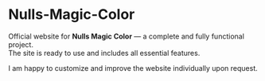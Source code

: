 # Nulls-Magic-Color

Official website for **Nulls Magic Color** — a complete and fully functional project.  
The site is ready to use and includes all essential features.

I am happy to customize and improve the website individually upon request.
